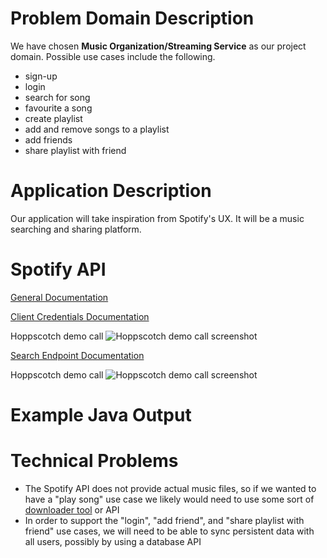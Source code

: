 # Problem Domain Description
We have chosen **Music Organization/Streaming Service** as our project domain. Possible use cases include the following.
* sign-up
* login
* search for song
* favourite a song
* create playlist
* add and remove songs to a playlist
* add friends
* share playlist with friend

# Application Description
Our application will take inspiration from Spotify's UX. It will be a music searching and sharing platform. 

# Spotify API
[General Documentation](https://developer.spotify.com/documentation/web-api)

[Client Credentials Documentation](https://developer.spotify.com/documentation/web-api/tutorials/client-credentials-flow)

Hoppscotch demo call
![Hoppscotch demo call screenshot](https://i.imgur.com/L4ZIbyD.png)

[Search Endpoint Documentation](https://developer.spotify.com/documentation/web-api/reference/search)

Hoppscotch demo call
![Hoppscotch demo call screenshot](https://imgur.com/i4WJwcC.png)

# Example Java Output 


# Technical Problems
* The Spotify API does not provide actual music files, so if we wanted to have a "play song" use case we likely would need to use some sort of [downloader tool](https://github.com/SwapnilSoni1999/spotify-dl) or API
* In order to support the "login", "add friend", and "share playlist with friend" use cases, we will need to be able to sync persistent data with all users, possibly by using a database API 
